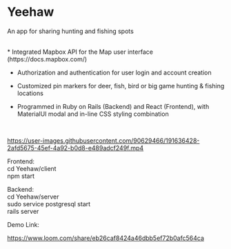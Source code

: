 # Yeehaw
An app for sharing hunting and fishing spots  

<br>
* Integrated Mapbox API for the Map user interface (https://docs.mapbox.com/)

* Authorization and authentication for user login and account creation

* Customized pin markers for deer, fish, bird or big game hunting & fishing locations

* Programmed in Ruby on Rails (Backend) and React (Frontend), with MaterialUI modal and in-line CSS styling combination
<br/>

https://user-images.githubusercontent.com/90629466/191636428-2afd5675-45ef-4a92-b0d8-e489adcf249f.mp4

Frontend:
<br>
cd Yeehaw/client 
<br>
npm start

Backend:
<br>
cd Yeehaw/server
<br>
sudo service postgresql start
<br>
rails server

Demo Link:

https://www.loom.com/share/eb26caf8424a46dbb5ef72b0afc564ca
